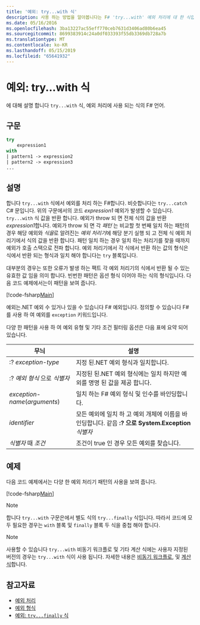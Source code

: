 ```yaml
---
title: '예외: try...with 식'
description: 사용 하는 방법을 알아봅니다는 F# 'try...with' 예외 처리에 대 한 식입니다.
ms.date: 05/16/2016
ms.openlocfilehash: 3ba13227ac55eff770ceb7631d3406ad80b6ea45
ms.sourcegitcommit: 8699383914c24a0df033393f55db3369db728a7b
ms.translationtype: MT
ms.contentlocale: ko-KR
ms.lasthandoff: 05/15/2019
ms.locfileid: "65641932"
---
```

# <a name="exceptions-the-trywith-expression"></a>예외: try...with 식

에 대해 설명 합니다 `try...with` 식, 예외 처리에 사용 되는 식의 F# 언어.

## <a name="syntax"></a>구문

```fsharp
try
    expression1
with
| pattern1 -> expression2
| pattern2 -> expression3
...
```

## <a name="remarks"></a>설명

합니다 `try...with` 식에서 예외를 처리 하는 F#합니다. 비슷합니다는 `try...catch` C# 문입니다. 위의 구문에서의 코드 *expression1* 예외가 발생할 수 있습니다. `try...with` 식 값을 반환 합니다. 예외가 throw 되 면 전체 식의 값을 반환 *expression1*합니다. 예외가 throw 되 면 각 *패턴* 는 비교할 첫 번째 일치 하는 패턴의 경우 해당 예외와 *식을*로 알려진는 *예외 처리기*에 해당 분기 실행 되 고 전체 식 예외 처리기에서 식의 값을 반환 합니다. 패턴 일치 하는 경우 일치 하는 처리기를 찾을 때까지 예외가 호출 스택으로 전파 합니다. 예외 처리기에서 각 식에서 반환 하는 값의 형식은 식에서 반환 되는 형식과 일치 해야 합니다는 `try` 블록입니다.

대부분의 경우는 또한 오류가 발생 하는 팩트 각 예외 처리기의 식에서 반환 될 수 있는 유효한 값 임을 의미 합니다. 빈번한 패턴은 옵션 형식 이어야 하는 식의 형식입니다. 다음 코드 예제에서는이 패턴을 보여 줍니다.

[!code-fsharp[Main](../../../../samples/snippets/fsharp/lang-ref-2/snippet5601.fs)]

예외는.NET 예외 수 있거나 있을 수 있습니다 F# 예외입니다. 정의할 수 있습니다 F# 를 사용 하 여 예외를 `exception` 키워드입니다.

다양 한 패턴을 사용 하 여 예외 유형 및 기타 조건 필터링 옵션은 다음 표에 요약 되어 있습니다.

|무늬|설명|
|-------|-----------|
|:? *exception-type*|지정 된.NET 예외 형식과 일치합니다.|
|:? *예외 형식* 으로 *식별자*|지정된 된.NET 예외 형식에는 일치 하지만 예외를 명명 된 값을 제공 합니다.|
|*exception-name*(*arguments*)|일치 하는 F# 예외 형식 및 인수를 바인딩합니다.|
|*identifier*|모든 예외에 일치 하 고 예외 개체에 이름을 바인딩합니다. 같음 **:? 으로 System.Exception**_식별자_|
|*식별자* 때 *조건*|조건이 true 인 경우 모든 예외를 찾습니다.|

## <a name="examples"></a>예제

다음 코드 예제에서는 다양 한 예외 처리기 패턴의 사용을 보여 줍니다.

[!code-fsharp[Main](../../../../samples/snippets/fsharp/lang-ref-2/snippet5602.fs)]

> [!NOTE]
> 합니다 `try...with` 구문은에서 별도 식의 `try...finally` 식입니다. 따라서 코드에 모두 필요한 경우는 `with` 블록 및 `finally` 블록 두 식을 중첩 해야 합니다.

> [!NOTE]
> 사용할 수 있습니다 `try...with` 비동기 워크플로 및 기타 계산 식에는 사용자 지정된 버전의 경우는 `try...with` 식이 사용 됩니다. 자세한 내용은 [비동기 워크플로](../asynchronous-workflows.md), 및 [계산 식](../computation-expressions.md)합니다.

## <a name="see-also"></a>참고자료

- [예외 처리](index.md)
- [예외 형식](exception-types.md)
- [예외: `try...finally` 식](the-try-finally-expression.md)
